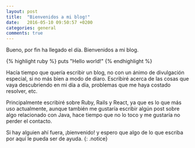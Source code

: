 ```yaml
---
layout: post
title:  "Bienvenidos a mi blog!"
date:   2016-05-10 09:50:57 +0200
categories: general
comments: true
---
```


Bueno, por fin ha llegado el día. Bienvenidos a mi blog.

{% highlight ruby %}
puts "Hello world!"
{% endhighlight %}

Hacía tiempo que quería escribir un blog, no con un ánimo de divulgación especial, si no más bien a modo de diaro. Escribiré acerca de las cosas que vaya descubriendo en mi día a día, problemas que me haya costado resolver, etc.

Principalmente escribiré sobre Ruby, Rails y React, ya que es lo que más uso actualmente, aunque también me gustaría escribir algún post sobre algo relacionado con Java, hace tiempo que no lo toco y me gustaría no perder el contacto.

Si hay alguien ahí fuera, ¡bienvenido! y espero que algo de lo que escriba por aquí le pueda ser de ayuda.
{: .notice}



